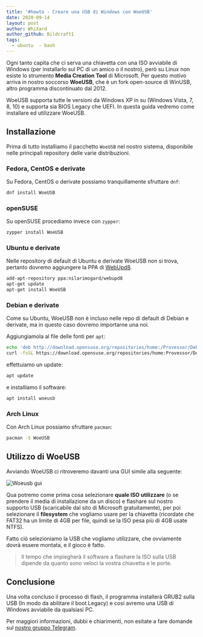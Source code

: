 ```yaml
---
title: '#howto - Creare una USB di Windows con WoeUSB'
date: 2020-09-14
layout: post
author: WhiXard
author_github: Bildcraft1
tags:
  - ubuntu  - bash
---
```

Ogni tanto capita che ci serva una chiavetta con una ISO avviabile di Windows (per installarlo sul PC di un amico o il nostro), però su Linux non esiste lo strumento **Media Creation Tool** di Microsoft. Per questo motivo arriva in nostro soccorso **WoeUSB**, che è un fork open-source di WinUSB, altro programma discontinuato dal 2012.

WoeUSB supporta tutte le versioni da Windows XP in su (Windows Vista, 7, 8, 10) e supporta sia BIOS Legacy che UEFI. In questa guida vedremo come installare ed utilizzare WoeUSB.

## Installazione

Prima di tutto installiamo il pacchetto `WoeUSB` nel nostro sistema, disponibile nelle principali repository delle varie distribuzioni.

### Fedora, CentOS e derivate

Su Fedora, CentOS o derivate possiamo tranquillamente sfruttare `dnf`:

```bash
dnf install WoeUSB
```

### openSUSE

Su openSUSE procediamo invece con `zypper`:

```bash
zypper install WoeUSB
```

### Ubuntu e derivate

Nelle repository di default di Ubuntu e derivate WoeUSB non si trova, pertanto dovremo aggiungere la PPA di [WebUpd8](https://launchpad.net/%7Enilarimogard/+archive/ubuntu/webupd8).

```bash
add-apt-repository ppa:nilarimogard/webupd8
apt-get update
apt-get install WoeUSB
```

### Debian e derivate

Come su Ubuntu, WoeUSB non è incluso nelle repo di default di Debian e derivate, ma in questo caso dovremo importarne una noi.

Aggiungiamola al file delle fonti per `apt`:
```bash
echo 'deb http://download.opensuse.org/repositories/home:/Provessor/Debian_10/ /' | sudo tee /etc/apt/sources.list.d/home:Provessor.list
curl -fsSL https://download.opensuse.org/repositories/home:Provessor/Debian_10/Release.key | gpg --dearmor | sudo tee /etc/apt/trusted.gpg.d/home:Provessor.gpg > /dev/null
```

effettuiamo un update:
```bash
apt update
```

e installiamo il software:
```bash
apt install woeusb
```

### Arch Linux

Con Arch Linux possiamo sfruttare `pacman`:

```bash
pacman -S WoeUSB
```

## Utilizzo di WoeUSB

Avviando WoeUSB ci ritroveremo davanti una GUI simile alla seguente:

![Woeusb gui](storage/woeusb.png)

Qua potremo come prima cosa selezionare **quale ISO utilizzare** (o se prendere il media di installazione da un disco) e flashare sul nostro supporto USB (scaricabile dal sito di Microsoft gratuitamente), per poi selezionare il **filesystem** che vogliamo usare per la chiavetta (ricordate che FAT32 ha un limite di 4GB per file, quindi se la ISO pesa più di 4GB usate NTFS).

Fatto ciò selezioniamo la USB che vogliamo utilizzare, che ovviamente dovrà essere montata, e il gioco è fatto.

> Il tempo che impiegherà il software a flashare la ISO sulla USB dipende da quanto sono veloci la vostra chiavetta e le porte.

## Conclusione

Una volta concluso il processo di flash, il programma installerà GRUB2 sulla USB (In modo da abilitare il boot Legacy) e cosi avremo una USB di Windows avviabile da qualsiasi PC.

Per maggiori informazioni, dubbi e chiarimenti, non esitate a fare domande sul <a href="https://t.me/linuxpeople">nostro gruppo Telegram</a>.